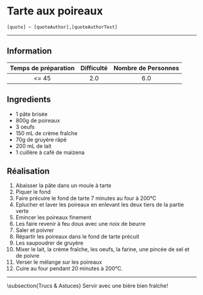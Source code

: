 # Tarte aux poireaux

`[quote] ~ [quoteAuthor],[quoteAuthorText]`

---

## Information

| Temps de préparation  | Difficulté    | Nombre de Personnes |
|:---------------------:|:-------------:|:-------------------:|
| <= 45            | 2.0  | 6.0        |

## Ingredients

- 1 pâte brisée
- 800g de poireaux
- 3 oeufs
- 150 mL de crème fraîche
- 70g de gruyère râpé
- 200 mL de lait
- 1 cuillère à café de maïzena


## Réalisation

1. Abaisser la pâte dans un moule à tarte
1. Piquer le fond
1. Faire précuire le fond de tarte 7 minutes au four à 200°C
1. Eplucher et laver les poireaux en enlevant les deux tiers de la partie verte
1. Emincer les poireaux finement
1. Les faire revenir à feu doux avec une noix de beurre
1. Saler et poivrer
1. Répartir les poireaux dans le fond de tarte précuit
1. Les saupoudrer de gruyère
1. Mixer le lait, la crème fraîche, les oeufs, la farine, une pincée de sel et de poivre
1. Verser le mélange sur les poireaux
1. Cuire au four pendant 20 minutes à 200°C.


---

\subsection{Trucs \& Astuces}
	Servir avec une bière bien fraîche!

